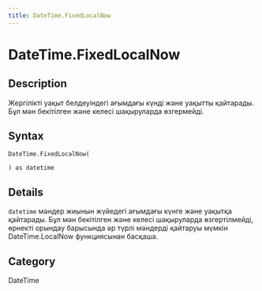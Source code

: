 ```yaml
---
title: DateTime.FixedLocalNow
---
```


# DateTime.FixedLocalNow


## Description

Жергілікті уақыт белдеуіндегі ағымдағы күнді және уақытты қайтарады. Бұл мән бекітілген және келесі шақыруларда өзгермейді.


## Syntax

```powerquery
DateTime.FixedLocalNow(

) as datetime
```


## Details

<code>datetime</code> мәндер жиынын жүйедегі ағымдағы күнге және уақытқа қайтарады. Бұл мән бекітілген және келесі шақыруларда өзгертілмейді, өрнекті орындау барысында әр түрлі мәндерді қайтаруы мүмкін DateTime.LocalNow функциясынан басқаша.



## Category
DateTime
